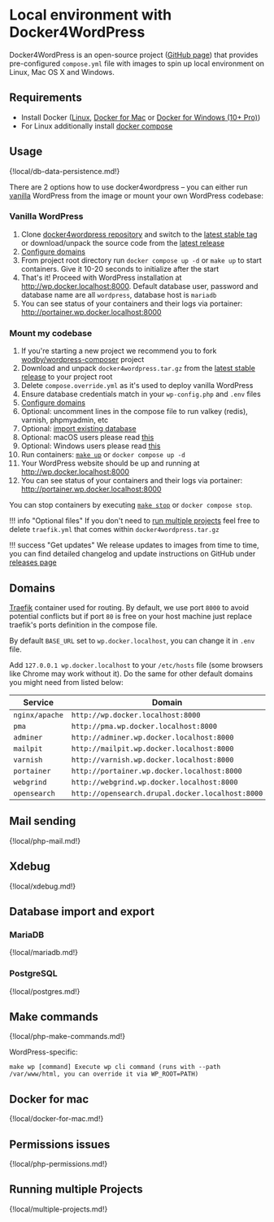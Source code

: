 # Local environment with Docker4WordPress

Docker4WordPress is an open-source project ([GitHub page](https://github.com/wodby/docker4wordpress)) that provides pre-configured `compose.yml` file with images to spin up local environment on Linux, Mac OS X and Windows. 

## Requirements

* Install Docker ([Linux](https://docs.docker.com/engine/installation), [Docker for Mac](https://docs.docker.com/engine/installation/mac) or [Docker for Windows (10+ Pro)](https://docs.docker.com/engine/installation/windows))
* For Linux additionally install [docker compose](https://docs.docker.com/compose/install)

## Usage

{!local/db-data-persistence.md!}

There are 2 options how to use docker4wordpress – you can either run [vanilla](https://en.wikipedia.org/wiki/Vanilla_software) WordPress from the image or mount your own WordPress codebase:

### Vanilla WordPress

1. Clone [docker4wordpress repository](https://github.com/wodby/docker4wordpress) and switch to the [latest stable tag](https://github.com/wodby/docker4wordpress/releases) or download/unpack the source code from the [latest release](https://github.com/wodby/docker4wordpress/releases)
3. [Configure domains](#domains)
4. From project root directory run `docker compose up -d` or `make up` to start containers. Give it 10-20 seconds to initialize after the start
5. That's it! Proceed with WordPress installation at http://wp.docker.localhost:8000. Default database user, password and database name are all `wordpress`, database host is `mariadb`
6. You can see status of your containers and their logs via portainer: http://portainer.wp.docker.localhost:8000

### Mount my codebase

1. If you're starting a new project we recommend you to fork [wodby/wordpress-composer](https://github.com/wodby/wordpress-composer) project
2. Download and unpack `docker4wordpress.tar.gz` from the [latest stable release](https://github.com/wodby/docker4wordpress/releases) to your project root
3. Delete `compose.override.yml` as it's used to deploy vanilla WordPress
4. Ensure database credentials match in your `wp-config.php` and `.env` files
6. [Configure domains](#domains)
7. Optional: uncomment lines in the compose file to run valkey (redis), varnish, phpmyadmin, etc
8. Optional: [import existing database](#database-import-and-export)
9. Optional: macOS users please read [this](#docker-for-mac)
10. Optional: Windows users please read [this](#windows)
11. Run containers: [`make up`](#make-commands) or `docker compose up -d`
12. Your WordPress website should be up and running at http://wp.docker.localhost:8000
13. You can see status of your containers and their logs via portainer: http://portainer.wp.docker.localhost:8000

You can stop containers by executing [`make stop`](#make-commands) or `docker compose stop`.

!!! info "Optional files"
    If you don't need to [run multiple projects](#running-multiple-projects) feel free to delete `traefik.yml` that comes within `docker4wordpress.tar.gz`

!!! success "Get updates"
    We release updates to images from time to time, you can find detailed changelog and update instructions on GitHub under [releases page](https://github.com/wodby/docker4wordpress/releases)  
    
## Domains

[Traefik](https://hub.docker.com/_/traefik) container used for routing. By default, we use port `8000` to avoid potential conflicts but if port `80` is free on your host machine just replace traefik's ports definition in the compose file.

By default `BASE_URL` set to `wp.docker.localhost`, you can change it in `.env` file.

Add `127.0.0.1 wp.docker.localhost` to your `/etc/hosts` file (some browsers like Chrome may work without it). Do the same for other default domains you might need from listed below:  

| Service        | Domain                                           |
|----------------|--------------------------------------------------|
| `nginx/apache` | `http://wp.docker.localhost:8000`                |
| `pma`          | `http://pma.wp.docker.localhost:8000`            |
| `adminer`      | `http://adminer.wp.docker.localhost:8000`        |
| `mailpit`      | `http://mailpit.wp.docker.localhost:8000`        |
| `varnish`      | `http://varnish.wp.docker.localhost:8000`        |
| `portainer`    | `http://portainer.wp.docker.localhost:8000`      |
| `webgrind`     | `http://webgrind.wp.docker.localhost:8000`       |
| `opensearch`   | `http://opensearch.drupal.docker.localhost:8000` |

## Mail sending

{!local/php-mail.md!}

## Xdebug

{!local/xdebug.md!}

## Database import and export

### MariaDB

{!local/mariadb.md!}

### PostgreSQL

{!local/postgres.md!}

## Make commands

{!local/php-make-commands.md!}

WordPress-specific:

```
make wp [command] Execute wp cli command (runs with --path /var/www/html, you can override it via WP_ROOT=PATH)
```

## Docker for mac

{!local/docker-for-mac.md!}

## Permissions issues

{!local/php-permissions.md!}

## Running multiple Projects

{!local/multiple-projects.md!}